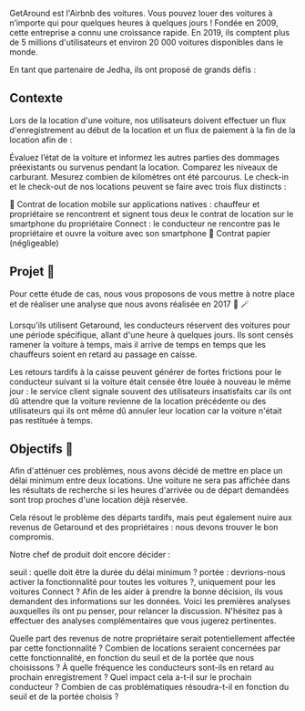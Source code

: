 GetAround est l'Airbnb des voitures. Vous pouvez louer des voitures à n’importe qui pour quelques heures à quelques jours ! Fondée en 2009, cette entreprise a connu une croissance rapide. En 2019, ils comptent plus de 5 millions d'utilisateurs et environ 20 000 voitures disponibles dans le monde.

En tant que partenaire de Jedha, ils ont proposé de grands défis :

## Contexte
Lors de la location d'une voiture, nos utilisateurs doivent effectuer un flux d'enregistrement au début de la location et un flux de paiement à la fin de la location afin de :

Évaluez l’état de la voiture et informez les autres parties des dommages préexistants ou survenus pendant la location.
Comparez les niveaux de carburant.
Mesurez combien de kilomètres ont été parcourus.
Le check-in et le check-out de nos locations peuvent se faire avec trois flux distincts :

📱 Contrat de location mobile sur applications natives : chauffeur et propriétaire se rencontrent et signent tous deux le contrat de location sur le smartphone du propriétaire
Connect : le conducteur ne rencontre pas le propriétaire et ouvre la voiture avec son smartphone
📝 Contrat papier (négligeable)
## Projet 🚧
Pour cette étude de cas, nous vous proposons de vous mettre à notre place et de réaliser une analyse que nous avons réalisée en 2017 🔮 🪄

Lorsqu'ils utilisent Getaround, les conducteurs réservent des voitures pour une période spécifique, allant d'une heure à quelques jours. Ils sont censés ramener la voiture à temps, mais il arrive de temps en temps que les chauffeurs soient en retard au passage en caisse.

Les retours tardifs à la caisse peuvent générer de fortes frictions pour le conducteur suivant si la voiture était censée être louée à nouveau le même jour : le service client signale souvent des utilisateurs insatisfaits car ils ont dû attendre que la voiture revienne de la location précédente ou des utilisateurs qui ils ont même dû annuler leur location car la voiture n'était pas restituée à temps.

## Objectifs 🎯
Afin d'atténuer ces problèmes, nous avons décidé de mettre en place un délai minimum entre deux locations. Une voiture ne sera pas affichée dans les résultats de recherche si les heures d'arrivée ou de départ demandées sont trop proches d'une location déjà réservée.

Cela résout le problème des départs tardifs, mais peut également nuire aux revenus de Getaround et des propriétaires : nous devons trouver le bon compromis.

Notre chef de produit doit encore décider :

seuil : quelle doit être la durée du délai minimum ?
portée : devrions-nous activer la fonctionnalité pour toutes les voitures ?, uniquement pour les voitures Connect ?
Afin de les aider à prendre la bonne décision, ils vous demandent des informations sur les données. Voici les premières analyses auxquelles ils ont pu penser, pour relancer la discussion. N'hésitez pas à effectuer des analyses complémentaires que vous jugerez pertinentes.

Quelle part des revenus de notre propriétaire serait potentiellement affectée par cette fonctionnalité ?
Combien de locations seraient concernées par cette fonctionnalité, en fonction du seuil et de la portée que nous choisissons ?
À quelle fréquence les conducteurs sont-ils en retard au prochain enregistrement ? Quel impact cela a-t-il sur le prochain conducteur ?
Combien de cas problématiques résoudra-t-il en fonction du seuil et de la portée choisis ?
